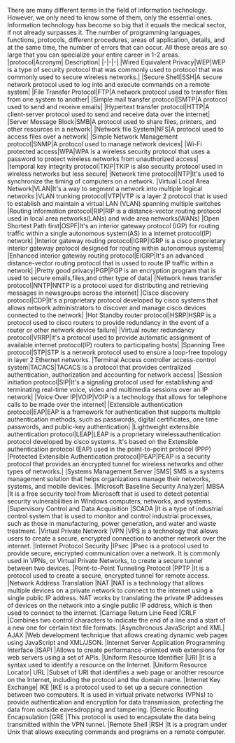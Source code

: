 There are many different terms in the field of information technology. However, we only need to know some of them, only the essential ones. Information technology has become so big that it equals the medical sector, if not already surpasses it. The number of programming languages, functions, protocols, different procedures, areas of application, details, and at the same time, the number of errors that can occur. All these areas are so large that you can specialize your entire career in 1-2 areas.
|protocol|Acronym| Description|
|-|-|-|
|Wired Equivalent Privacy|WEP|WEP is a type of security protocol that was commonly used to protocol that was commonly used to secure wireless networks.|
|Secure Shell|SSH|A secure network protocol used to log into and execute commands on a remote system|
|File Transfer Protocol|FTP|A network protocol used to transfer files from one system to another|
|Simple mail transfer protocol|SMTP|A protocol used to send and receive emails|
|Hypertext transfer protocol|HTTP|A client-server protocol used to send and receive data over the internet|
|Server Message Block|SMB|A protocol used to share files, printers, and other resources in a network|
|Network file System|NFS|A protocol used to access files over a network|
|Simple Network Management protocol|SNMP|A protocol used to manage network devices| 
|Wi-Fi protected access|WPA|WPA is a wireless security protocol that uses a password to protect wireless networks from unauthorized access|
|temporal key integrity protocol|TKIP|TKIP is also security protocol used in wireless networks but less secure|
|Network time protocol|NTP|It's used to synchronize the timing of computers on a network.
|Virtual Local Area Network|VLAN|It's a way to segment a network into multiple logical networks
|VLAN trunking protocol|VTP|VTP is a layer 2 protocol that is used to establish and maintain a virtual LAN (VLAN) spanning multiple switches
|Routing information protocol|RIP|RIP is a distance-vector routing protocol used in local area networks(LANs) and wide area networks(WANs)
|Open Shortest Path first|OSPF|It's an interior gateway protocol (IGP) for routing traffic within a single autonomous system(AS) in a internet protocol(IP) network|
|Interior gateway routing protocol|IGRP|IGRP is a cisco proprietary interior gateway protocol designed for routing within autonomous systems|
|Enhanced interior gateway routing protocol|EIGRP|It's an advanced distance-vector routing protocol that is ussed to route IP traffic within a network|
|Pretty good privacy|PGP|PGP is an encryption program that is used to secure emails,files,and other type of data|
|Network news transfer protocol|NNTP|NNTP is a protocol used for distributing and retrieving messages in newsgroups across the internet|
|Cisco discovery protocol|CDP|It's a proprietary protocol developed by cisco systems that allows network administrators to discover and manage cisco devices connected to the network|
|Hot Standby router protocol|HSRP|HSRP is a protocol used to cisco routers to provide redundancy in the event of a router or other network device failure|
|Virtual router redundancy protocol|VRRP|It's a protocol used to provide automatic assignment of available internet protocol(IP) routers to participating hosts|
|Spanning Tree protocol|STP|STP is a network protocol used to ensure a loop-free topology in layer 2 Ethernet networks.
|Terminal Access controller access-control system|TACACS|TACACS is a protocol that provides centralized authentication, authorization and accounting for network access|
|Session initiation protocol|SIP|It's a signaling protocol used for establishing and terminating real-time voice, video and multimedia sessions over an IP network|
|Voice Over IP|VOIP|VOIP is a technology that allows for telephone calls to be made over the internet|
|Extensible authentication protocol|EAP|EAP is a framework for authentication that supports multiple authentication methods, such as passwords, digital certificates, one time passwords, and public-key authentication|
|Lightweight extensible authentication protocol|LEAP|LEAP is a proprietary wirelessauthentication protocol developed by cisco systems. It's based on the Extensible authentication protocol (EAP) used in the point-to-point protocol (PPP)
|Protected Extensible Authentication protocol|PEAP|PEAP is a security protocol that provides an encrypted tunnel for wireless networks and other types of networks.|
|Systems Management Server	|SMS|	SMS is a systems management solution that helps organizations manage their networks, systems, and mobile devices.
|Microsoft Baseline Security Analyzer|	MBSA	|It is a free security tool from Microsoft that is used to detect potential security vulnerabilities in Windows computers, networks, and systems.
|Supervisory Control and Data Acquisition	|SCADA	|It is a type of industrial control system that is used to monitor and control industrial processes, such as those in manufacturing, power generation, and water and waste treatment.
|Virtual Private Network	|VPN	|VPS is a technology that allows users to create a secure, encrypted connection to another network over the internet.
|Internet Protocol Security	|IPsec	|IPsec is a protocol used to provide secure, encrypted communication over a network. It is commonly used in VPNs, or Virtual Private Networks, to create a secure tunnel between two devices.
|Point-to-Point Tunneling Protocol	|PPTP	|It is a protocol used to create a secure, encrypted tunnel for remote access.
|Network Address Translation	|NAT	|NAT is a technology that allows multiple devices on a private network to connect to the internet using a single public IP address. NAT works by translating the private IP addresses of devices on the network into a single public IP address, which is then used to connect to the internet.
|Carriage Return Line Feed	|CRLF	|Combines two control characters to indicate the end of a line and a start of a new one for certain text file formats.
|Asynchronous JavaScript and XML|	AJAX	|Web development technique that allows creating dynamic web pages using JavaScript and XML/JSON.
|Internet Server Application Programming Interface	|ISAPI	|Allows to create performance-oriented web extensions for web servers using a set of APIs.
|Uniform Resource Identifier	|URI	|It is a syntax used to identify a resource on the Internet.
|Uniform Resource Locator|	URL	|Subset of URI that identifies a web page or another resource on the Internet, including the protocol and the domain name.
|Internet Key Exchange|	IKE	|IKE is a protocol used to set up a secure connection between two computers. It is used in virtual private networks (VPNs) to provide authentication and encryption for data transmission, protecting the data from outside eavesdropping and tampering.
|Generic Routing Encapsulation	|GRE	|This protocol is used to encapsulate the data being transmitted within the VPN tunnel.
|Remote Shell	|RSH	|It is a program under Unix that allows executing commands and programs on a remote computer.









